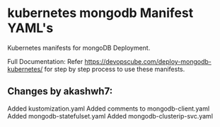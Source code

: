 # kubernetes mongodb Manifest YAML's

Kubernetes manifests for mongoDB Deployment.

Full Documentation: Refer https://devopscube.com/deploy-mongodb-kubernetes/ for step by step process to use these manifests.


## Changes by akashwh7:
Added kustomization.yaml
Added comments to mongodb-client.yaml
Added mongodb-statefulset.yaml
Added mongodb-clusterip-svc.yaml

